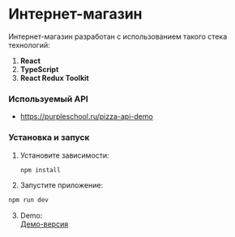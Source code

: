 # Интернет-магазин

Интернет-магазин разработан с использованием такого стека технологий:

1. **React**
2. **TypeScript**
3. **React Redux Toolkit**

### Используемый API

- https://purpleschool.ru/pizza-api-demo

### Установка и запуск

1. Установите зависимости:
   ```bash
   npm install
   ```
2. Запустите приложение:

```bash
npm run dev
```

3. Demo:  
   <a href="https://vitaliygalata1986.github.io/react-site-shop-redux-typescript/auth/login">Демо-версия</a>
